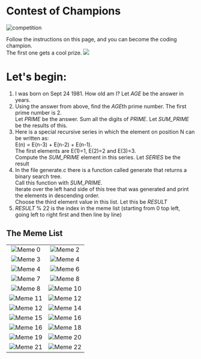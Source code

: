 # Contest of Champions
![competition](pictures/nerds.png)

Follow the instructions on this page, and you can become the coding champion.<br>
The first one gets a cool prize.
![](pictures/thecakeisalie.jpeg)

# Let's begin:

1. I was born on Sept 24 1981. How old am I? Let *AGE* be the answer in years.
2. Using the answer from above, find the *AGE*th prime number. The first prime number is 2.<br>
Let *PRIME* be the answer. Sum all the digits of *PRIME*. Let *SUM_PRIME* be the results of this.
3. Here is a special recursive series in which the element on position N can be written as:<br>
E(n) = E(n-3) + E(n-2) + E(n-1).<br>
The first elements are E(1)=1, E(2)=2 and E(3)=3.<br>
Compute the *SUM_PRIME* element in this series. Let *SERIES* be the result
4. In the file generate.c there is a function called generate that returns a binary search tree.<br>
Call this function with *SUM_PRIME*.<br>
Iterate over the left hand side of this tree that was generated and print the elements in descending order. <br>
Choose the third element value in this list. Let this be *RESULT*
5. *RESULT* % 22 is the index in the meme list (starting from 0 top left, going left to right first and then line by line)


## The Meme List
|                              |                              |
|:----------------------------:|:----------------------------:|
|  ![Meme 0](pictures/1.jpeg)  |  ![Meme 2](pictures/2.jpeg)  |
|  ![Meme 3](pictures/3.jpeg)  |  ![Meme 4](pictures/4.jpeg)  |
|  ![Meme 4](pictures/5.jpeg)  |  ![Meme 6](pictures/6.jpeg)  |
|  ![Meme 7](pictures/7.jpeg)  |  ![Meme 8](pictures/8.jpeg)  |
|  ![Meme 8](pictures/9.jpeg)  | ![Meme 10](pictures/10.jpeg) |
| ![Meme 11](pictures/11.jpeg) | ![Meme 12](pictures/12.jpeg) |
| ![Meme 12](pictures/13.png)  | ![Meme 14](pictures/14.jpeg) |
| ![Meme 15](pictures/15.jpeg) | ![Meme 16](pictures/16.jpeg) |
| ![Meme 16](pictures/17.jpeg) | ![Meme 18](pictures/18.jpeg) | 
| ![Meme 19](pictures/19.jpeg) | ![Meme 20](pictures/20.png)  |
| ![Meme 21](pictures/21.webp) | ![Meme 22](pictures/22.png)  |

